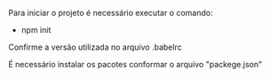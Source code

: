 Para iniciar o projeto é necessário executar o comando:

- npm init

Confirme a versão utilizada no arquivo .babelrc

É necessário instalar os pacotes conformar o arquivo "packege.json"